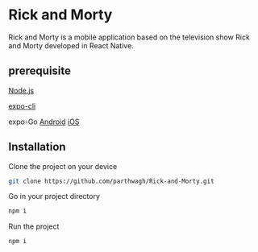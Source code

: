 # Rick and Morty

Rick and Morty is a mobile application based on the television show Rick and Morty developed in React Native.

## prerequisite

[Node.js](https://nodejs.org/en/) 

[expo-cli](https://docs.expo.dev/)

expo-Go
[Android](https://play.google.com/store/apps/details?id=host.exp.exponent&hl=en_US)
[iOS](https://apps.apple.com/in/app/expo-go/id982107779)

## Installation

Clone the project on your device 

```bash
git clone https://github.com/parthwagh/Rick-and-Morty.git
```

Go in your project directory
```bash
npm i
```
Run the project
```bash
npm i
```




